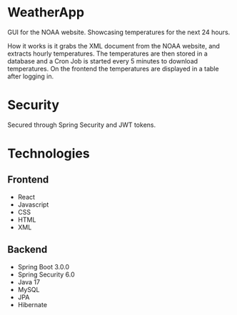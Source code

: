 # WeatherApp
GUI for the NOAA website. Showcasing temperatures for the next 24 hours.

How it works is it grabs the XML document from the NOAA website, and extracts hourly temperatures. The temperatures are then stored in a database and a Cron Job is started every 5 minutes to download temperatures. On the frontend the temperatures are displayed in a table after logging in.


# Security

Secured through Spring Security and JWT tokens.

# Technologies

## Frontend
- React
- Javascript
- CSS
- HTML
- XML

## Backend
- Spring Boot 3.0.0
- Spring Security 6.0
- Java 17
- MySQL
- JPA
- Hibernate
